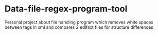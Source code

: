 # Data-file-regex-program-tool
Personal project about file handling program which removes white spaces between tags in xml and compares 2 edifact files for structure differences
